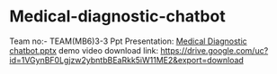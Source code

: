 # Medical-diagnostic-chatbot
Team no:- TEAM(MB6)3-3
Ppt Presentation: [Medical Diagnostic chatbot.pptx](https://github.com/user-attachments/files/21416107/Medical.Diagnostic.chatbot.pptx)
demo video download link: https://drive.google.com/uc?id=1VGynBF0Lgjzw2ybntbBEaRkk5iW11ME2&export=download